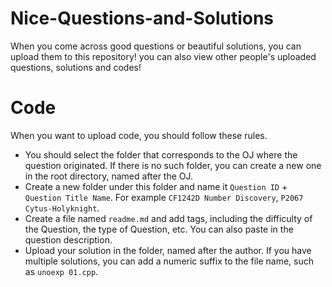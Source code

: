 # Nice-Questions-and-Solutions
When you come across good questions or beautiful solutions, you can upload them to this repository!
you can also view other people's uploaded questions, solutions and codes!

# Code
When you want to upload code, you should follow these rules.
- You should select the folder that corresponds to the OJ where the question originated. If there is no such folder, you can create a new one in the root directory, named after the OJ.
- Create a new folder under this folder and name it `Question ID` + `Question Title Name`. For example `CF1242D Number Discovery`, `P2067 Cytus-Holyknight`.
- Create a file named `readme.md` and add tags, including the difficulty of the Question, the type of Question, etc. You can also paste in the question description.
- Upload your solution in the folder, named after the author. If you have multiple solutions, you can add a numeric suffix to the file name, such as `unoexp 01.cpp`.
